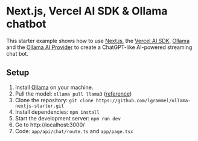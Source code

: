 # Next.js, Vercel AI SDK & Ollama chatbot

This starter example shows how to use [Next.js](https://nextjs.org/), the [Vercel AI SDK](https://sdk.vercel.ai/docs), [Ollama](https://ollama.ai/) and the [Ollama AI Provider](https://github.com/sgomez/ollama-ai-provider) to create a ChatGPT-like AI-powered streaming chat bot.

## Setup

1. Install [Ollama](https://ollama.ai/) on your machine.
1. Pull the model: `ollama pull llama3` ([reference](https://ollama.ai/library/llama3))
1. Clone the repository: `git clone https://github.com/lgrammel/ollama-nextjs-starter.git`
1. Install dependencies: `npm install`
1. Start the development server: `npm run dev`
1. Go to http://localhost:3000/
1. Code: `app/api/chat/route.ts` and `app/page.tsx`

